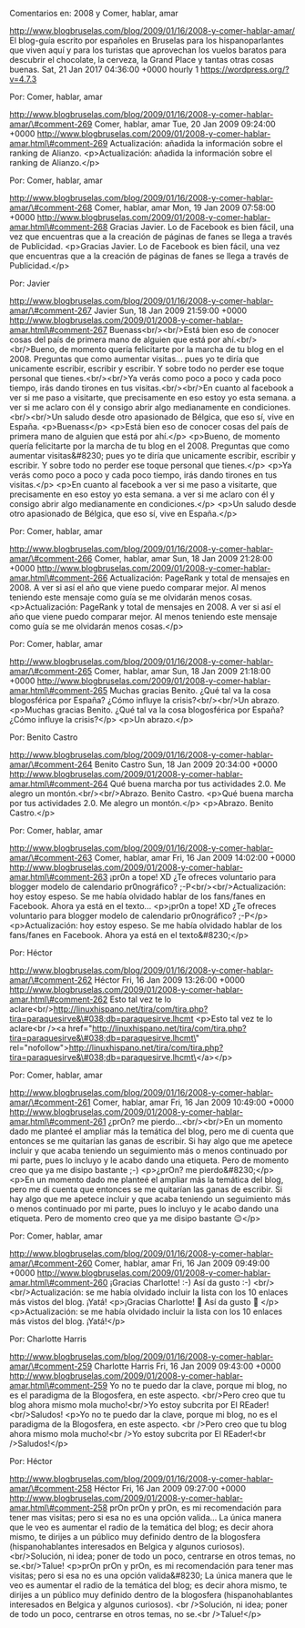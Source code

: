 Comentarios en: 2008 y Comer, hablar, amar

http://www.blogbruselas.com/blog/2009/01/16/2008-y-comer-hablar-amar/ El
blog-guía escrito por españoles en Bruselas para los hispanoparlantes
que viven aquí y para los turistas que aprovechan los vuelos baratos
para descubrir el chocolate, la cerveza, la Grand Place y tantas otras
cosas buenas. Sat, 21 Jan 2017 04:36:00 +0000 hourly 1
https://wordpress.org/?v=4.7.3

Por: Comer, hablar, amar

http://www.blogbruselas.com/blog/2009/01/16/2008-y-comer-hablar-amar/\#comment-269
Comer, hablar, amar Tue, 20 Jan 2009 09:24:00 +0000
http://www.blogbruselas.com/2009/01/2008-y-comer-hablar-amar.html\#comment-269
Actualización: añadida la información sobre el ranking de Alianzo.
\<p\>Actualización: añadida la información sobre el ranking de
Alianzo.\</p\>

Por: Comer, hablar, amar

http://www.blogbruselas.com/blog/2009/01/16/2008-y-comer-hablar-amar/\#comment-268
Comer, hablar, amar Mon, 19 Jan 2009 07:58:00 +0000
http://www.blogbruselas.com/2009/01/2008-y-comer-hablar-amar.html\#comment-268
Gracias Javier. Lo de Facebook es bien fácil, una vez que encuentras que
a la creación de páginas de fanes se llega a través de Publicidad.
\<p\>Gracias Javier. Lo de Facebook es bien fácil, una vez que
encuentras que a la creación de páginas de fanes se llega a través de
Publicidad.\</p\>

Por: Javier

http://www.blogbruselas.com/blog/2009/01/16/2008-y-comer-hablar-amar/\#comment-267
Javier Sun, 18 Jan 2009 21:59:00 +0000
http://www.blogbruselas.com/2009/01/2008-y-comer-hablar-amar.html\#comment-267
Buenass&lt;br/&gt;&lt;br/&gt;Está bien eso de conocer cosas del país de
primera mano de alguien que está por ahí.&lt;br/&gt;&lt;br/&gt;Bueno, de
momento quería felicitarte por la marcha de tu blog en el 2008.
Preguntas que como aumentar visitas\... pues yo te diría que unicamente
escribir, escribir y escribir. Y sobre todo no perder ese toque personal
que tienes.&lt;br/&gt;&lt;br/&gt;Ya verás como poco a poco y cada poco
tiempo, irás dando tirones en tus visitas.&lt;br/&gt;&lt;br/&gt;En
cuanto al facebook a ver si me paso a visitarte, que precisamente en eso
estoy yo esta semana. a ver si me aclaro con él y consigo abrir algo
medianamente en condiciones.&lt;br/&gt;&lt;br/&gt;Un saludo desde otro
apasionado de Bélgica, que eso sí, vive en España. \<p\>Buenass\</p\>
\<p\>Está bien eso de conocer cosas del país de primera mano de alguien
que está por ahí.\</p\> \<p\>Bueno, de momento quería felicitarte por la
marcha de tu blog en el 2008. Preguntas que como aumentar
visitas&\#8230; pues yo te diría que unicamente escribir, escribir y
escribir. Y sobre todo no perder ese toque personal que tienes.\</p\>
\<p\>Ya verás como poco a poco y cada poco tiempo, irás dando tirones en
tus visitas.\</p\> \<p\>En cuanto al facebook a ver si me paso a
visitarte, que precisamente en eso estoy yo esta semana. a ver si me
aclaro con él y consigo abrir algo medianamente en condiciones.\</p\>
\<p\>Un saludo desde otro apasionado de Bélgica, que eso sí, vive en
España.\</p\>

Por: Comer, hablar, amar

http://www.blogbruselas.com/blog/2009/01/16/2008-y-comer-hablar-amar/\#comment-266
Comer, hablar, amar Sun, 18 Jan 2009 21:28:00 +0000
http://www.blogbruselas.com/2009/01/2008-y-comer-hablar-amar.html\#comment-266
Actualización: PageRank y total de mensajes en 2008. A ver si así el año
que viene puedo comparar mejor. Al menos teniendo este mensaje como guía
se me olvidarán menos cosas. \<p\>Actualización: PageRank y total de
mensajes en 2008. A ver si así el año que viene puedo comparar mejor. Al
menos teniendo este mensaje como guía se me olvidarán menos cosas.\</p\>

Por: Comer, hablar, amar

http://www.blogbruselas.com/blog/2009/01/16/2008-y-comer-hablar-amar/\#comment-265
Comer, hablar, amar Sun, 18 Jan 2009 21:18:00 +0000
http://www.blogbruselas.com/2009/01/2008-y-comer-hablar-amar.html\#comment-265
Muchas gracias Benito. ¿Qué tal va la cosa blogosférica por España?
¿Cómo influye la crisis?&lt;br/&gt;&lt;br/&gt;Un abrazo. \<p\>Muchas
gracias Benito. ¿Qué tal va la cosa blogosférica por España? ¿Cómo
influye la crisis?\</p\> \<p\>Un abrazo.\</p\>

Por: Benito Castro

http://www.blogbruselas.com/blog/2009/01/16/2008-y-comer-hablar-amar/\#comment-264
Benito Castro Sun, 18 Jan 2009 20:34:00 +0000
http://www.blogbruselas.com/2009/01/2008-y-comer-hablar-amar.html\#comment-264
Qué buena marcha por tus actividades 2.0. Me alegro un
montón.&lt;br/&gt;&lt;br/&gt;Abrazo. Benito Castro. \<p\>Qué buena
marcha por tus actividades 2.0. Me alegro un montón.\</p\> \<p\>Abrazo.
Benito Castro.\</p\>

Por: Comer, hablar, amar

http://www.blogbruselas.com/blog/2009/01/16/2008-y-comer-hablar-amar/\#comment-263
Comer, hablar, amar Fri, 16 Jan 2009 14:02:00 +0000
http://www.blogbruselas.com/2009/01/2008-y-comer-hablar-amar.html\#comment-263
¡pr0n a tope! XD ¿Te ofreces voluntario para blogger modelo de
calendario pr0nográfico? ;-P&lt;br/&gt;&lt;br/&gt;Actualización: hoy
estoy espeso. Se me había olvidado hablar de los fans/fanes en Facebook.
Ahora ya está en el texto\... \<p\>¡pr0n a tope! XD ¿Te ofreces
voluntario para blogger modelo de calendario pr0nográfico? ;-P\</p\>
\<p\>Actualización: hoy estoy espeso. Se me había olvidado hablar de los
fans/fanes en Facebook. Ahora ya está en el texto&\#8230;\</p\>

Por: Héctor

http://www.blogbruselas.com/blog/2009/01/16/2008-y-comer-hablar-amar/\#comment-262
Héctor Fri, 16 Jan 2009 13:26:00 +0000
http://www.blogbruselas.com/2009/01/2008-y-comer-hablar-amar.html\#comment-262
Esto tal vez te lo
aclare&lt;br/&gt;http://linuxhispano.net/tira/com/tira.php?tira=paraquesirve&\#038;db=paraquesirve.lhcmt
\<p\>Esto tal vez te lo aclare\<br /\>\<a
href=\"http://linuxhispano.net/tira/com/tira.php?tira=paraquesirve&\#038;db=paraquesirve.lhcmt\"
rel=\"nofollow\"\>http://linuxhispano.net/tira/com/tira.php?tira=paraquesirve&\#038;db=paraquesirve.lhcmt\</a\>\</p\>

Por: Comer, hablar, amar

http://www.blogbruselas.com/blog/2009/01/16/2008-y-comer-hablar-amar/\#comment-261
Comer, hablar, amar Fri, 16 Jan 2009 10:49:00 +0000
http://www.blogbruselas.com/2009/01/2008-y-comer-hablar-amar.html\#comment-261
¿prOn? me pierdo\...&lt;br/&gt;&lt;br/&gt;En un momento dado me planteé
el ampliar más la temática del blog, pero me di cuenta que entonces se
me quitarían las ganas de escribir. Si hay algo que me apetece incluir y
que acaba teniendo un seguimiento más o menos continuado por mi parte,
pues lo incluyo y le acabo dando una etiqueta. Pero de momento creo que
ya me disipo bastante ;-) \<p\>¿prOn? me pierdo&\#8230;\</p\> \<p\>En un
momento dado me planteé el ampliar más la temática del blog, pero me di
cuenta que entonces se me quitarían las ganas de escribir. Si hay algo
que me apetece incluir y que acaba teniendo un seguimiento más o menos
continuado por mi parte, pues lo incluyo y le acabo dando una etiqueta.
Pero de momento creo que ya me disipo bastante 😉\</p\>

Por: Comer, hablar, amar

http://www.blogbruselas.com/blog/2009/01/16/2008-y-comer-hablar-amar/\#comment-260
Comer, hablar, amar Fri, 16 Jan 2009 09:49:00 +0000
http://www.blogbruselas.com/2009/01/2008-y-comer-hablar-amar.html\#comment-260
¡Gracias Charlotte! :-) Así da gusto :-)
&lt;br/&gt;&lt;br/&gt;Actualización: se me había olvidado incluir la
lista con los 10 enlaces más vistos del blog. ¡Yatá! \<p\>¡Gracias
Charlotte! 🙂 Así da gusto 🙂 \</p\> \<p\>Actualización: se me había
olvidado incluir la lista con los 10 enlaces más vistos del blog.
¡Yatá!\</p\>

Por: Charlotte Harris

http://www.blogbruselas.com/blog/2009/01/16/2008-y-comer-hablar-amar/\#comment-259
Charlotte Harris Fri, 16 Jan 2009 09:43:00 +0000
http://www.blogbruselas.com/2009/01/2008-y-comer-hablar-amar.html\#comment-259
Yo no te puedo dar la clave, porque mi blog, no es el paradigma de la
Blogosfera, en este aspecto. &lt;br/&gt;Pero creo que tu blog ahora
mismo mola mucho!&lt;br/&gt;Yo estoy subcrita por El
REader!&lt;br/&gt;Saludos! \<p\>Yo no te puedo dar la clave, porque mi
blog, no es el paradigma de la Blogosfera, en este aspecto. \<br /\>Pero
creo que tu blog ahora mismo mola mucho!\<br /\>Yo estoy subcrita por El
REader!\<br /\>Saludos!\</p\>

Por: Héctor

http://www.blogbruselas.com/blog/2009/01/16/2008-y-comer-hablar-amar/\#comment-258
Héctor Fri, 16 Jan 2009 09:27:00 +0000
http://www.blogbruselas.com/2009/01/2008-y-comer-hablar-amar.html\#comment-258
prOn prOn y prOn, es mi recomendación para tener mas visitas; pero si
esa no es una opción valida\... La única manera que le veo es aumentar
el radio de la temática del blog; es decir ahora mismo, te dirijes a un
público muy definido dentro de la blogosfera (hispanohablantes
interesados en Belgica y algunos curiosos). &lt;br/&gt;Solución, ni
idea; poner de todo un poco, centrarse en otros temas, no
se.&lt;br/&gt;Talue! \<p\>prOn prOn y prOn, es mi recomendación para
tener mas visitas; pero si esa no es una opción valida&\#8230; La única
manera que le veo es aumentar el radio de la temática del blog; es decir
ahora mismo, te dirijes a un público muy definido dentro de la
blogosfera (hispanohablantes interesados en Belgica y algunos curiosos).
\<br /\>Solución, ni idea; poner de todo un poco, centrarse en otros
temas, no se.\<br /\>Talue!\</p\>
